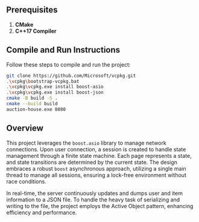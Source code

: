 ## Prerequisites

1. **CMake**
2. **C++17 Compiler** 

## Compile and Run Instructions

Follow these steps to compile and run the project:
```sh
git clone https://github.com/Microsoft/vcpkg.git
.\vcpkg\bootstrap-vcpkg.bat
.\vcpkg\vcpkg.exe install boost-asio
.\vcpkg\vcpkg.exe install boost-json
cmake -B build -S .
cmake --build build
auction-house.exe 8080
``````

## Overview

This project leverages the `boost.asio` library to manage network connections. Upon user connection, a session is created to handle state management through a finite state machine. Each page represents a state, and state transitions are determined by the current state. The design embraces a robust `boost` asynchronous approach, utilizing a single main thread to manage all sessions, ensuring a lock-free environment without race conditions.

In real-time, the server continuously updates and dumps user and item information to a JSON file. To handle the heavy task of serializing and writing to the file, the project employs the Active Object pattern, enhancing efficiency and performance.
